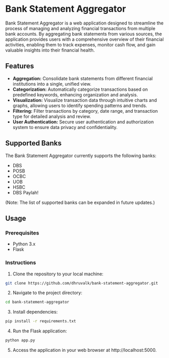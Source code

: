 # Bank Statement Aggregator

Bank Statement Aggregator is a web application designed to streamline the process of managing and analyzing financial transactions from multiple bank accounts. By aggregating bank statements from various sources, the application provides users with a comprehensive overview of their financial activities, enabling them to track expenses, monitor cash flow, and gain valuable insights into their financial health.

## Features

- **Aggregation:** Consolidate bank statements from different financial institutions into a single, unified view.
- **Categorization:** Automatically categorize transactions based on predefined keywords, enhancing organization and analysis.
- **Visualization:** Visualize transaction data through intuitive charts and graphs, allowing users to identify spending patterns and trends.
- **Filtering:** Filter transactions by category, date range, and transaction type for detailed analysis and review.
- **User Authentication:** Secure user authentication and authorization system to ensure data privacy and confidentiality.

## Supported Banks

The Bank Statement Aggregator currently supports the following banks:

- DBS
- POSB
- OCBC
- UOB
- HSBC
- DBS Paylah!

(Note: The list of supported banks can be expanded in future updates.)

## Usage

### Prerequisites

- Python 3.x
- Flask

### Instructions

1. Clone the repository to your local machine:
 ```bash
 git clone https://github.com/dhruvalk/bank-statement-aggregator.git
 ```
2. Navigate to the project directory:
```bash
cd bank-statement-aggregator
```
3. Install dependencies:
```bash
pip install -r requirements.txt
```
4. Run the Flask application:
```bash
python app.py
```
5. Access the application in your web browser at http://localhost:5000.
